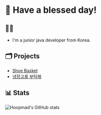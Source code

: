 # 🎁 Have a blessed day!

## 👨‍💻 
- I'm a junior java developer from Korea.

## 🗂️ Projects
- [Shoe Basket](https://github.com/hoopmad/ShoeBasket)
- [냉장고를 부탁해](https://github.com/MultiNDjango/ndjango-django)

## 📊 Stats
![Hoopmad's GitHub stats](https://github-readme-stats.vercel.app/api?username=hoopmad&show_icons=true&hide=contribs,prs&theme=cobalt)
